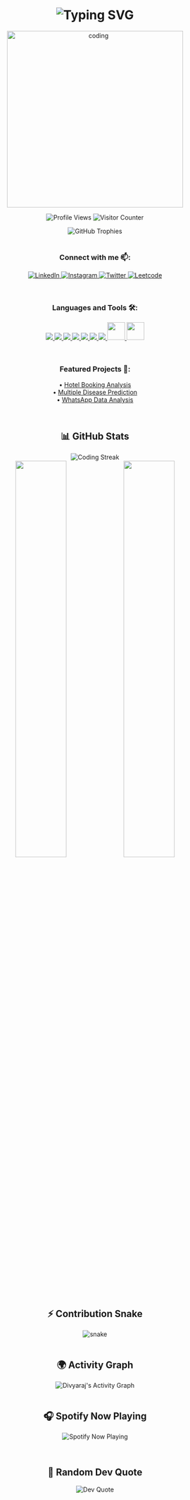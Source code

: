 <h1 align="center">
  <img src="https://readme-typing-svg.demolab.com?font=Fira+Code&weight=600&size=30&duration=4000&pause=1000&color=00F72D&center=true&vCenter=true&width=800&lines=Hi+👋,+I'm+Divyaraj+Vihol;Computer+Engineering+Student;Open-Source+Enthusiast;Tech+Learner;Problem+Solver" alt="Typing SVG" />
</h1>

<div align="center">
  <img align="center" alt="coding" width="400" src="https://i.giphy.com/media/qgQUggAC3Pfv687qPC/giphy.webp" />
</div>

<p align="center"> 
  <img src="https://komarev.com/ghpvc/?username=divyaraj-vihol&label=Profile%20views&color=0e75b6&style=flat" alt="Profile Views" /> 
  <img src="https://visitor-badge.glitch.me/badge?page_id=divyaraj-vihol" alt="Visitor Counter" /> 
</p>

<div align="center">
  <img src="https://github-profile-trophy.vercel.app/?username=divyaraj-vihol&theme=dracula&no-frame=true&row=2&column=4&margin-w=15&margin-h=15" alt="GitHub Trophies" />
</div>

<br>

<h3 align="center">Connect with me 📫:</h3>
<p align="center">
  <a href="https://linkedin.com/in/divyaraj-vihol555" target="blank">
    <img src="https://img.shields.io/badge/LinkedIn-0A66C2?style=for-the-badge&logo=linkedin&logoColor=white" alt="LinkedIn"/>
  </a>
  <a href="https://instagram.com/divyarajsinh.vihol555" target="blank">
    <img src="https://img.shields.io/badge/Instagram-E4405F?style=for-the-badge&logo=instagram&logoColor=white" alt="Instagram"/>
  </a>
  <a href="https://twitter.com/yourusername" target="blank">
    <img src="https://img.shields.io/badge/Twitter-1DA1F2?style=for-the-badge&logo=twitter&logoColor=white" alt="Twitter"/>
  </a>
  <a href="https://leetcode.com/yourusername/" target="blank">
    <img src="https://img.shields.io/badge/LeetCode-FFA116?style=for-the-badge&logo=LeetCode&logoColor=black" alt="Leetcode"/>
  </a>
</p>

<br>

<h3 align="center">Languages and Tools 🛠️:</h3>
<p align="center">
  <a href="https://www.python.org" target="_blank"> <img src="https://img.icons8.com/color/48/000000/python.png"/> </a>
  <a href="https://isocpp.org/" target="_blank"> <img src="https://img.icons8.com/color/48/000000/c-plus-plus-logo.png"/> </a>
  <a href="https://developer.mozilla.org/en-US/docs/Web/JavaScript" target="_blank"> <img src="https://img.icons8.com/color/48/000000/javascript.png"/> </a>
  <a href="https://www.mysql.com/" target="_blank"> <img src="https://img.icons8.com/fluency/48/000000/mysql-logo.png"/> </a>
  <a href="https://www.w3schools.com/html/" target="_blank"> <img src="https://img.icons8.com/color/48/000000/html-5--v1.png"/> </a>
  <a href="https://www.w3schools.com/css/" target="_blank"> <img src="https://img.icons8.com/color/48/000000/css3.png"/> </a>
  <a href="https://opencv.org/" target="_blank"> <img src="https://img.icons8.com/ios/50/000000/opencv.png"/> </a>
  <a href="https://seaborn.pydata.org/" target="_blank"> <img src="https://seaborn.pydata.org/_images/logo-mark-lightbg.svg" width="40" height="40"/> </a>
  <a href="https://scikit-learn.org/" target="_blank"> <img src="https://upload.wikimedia.org/wikipedia/commons/0/05/Scikit_learn_logo_small.svg" width="40" height="40"/> </a>
</p>

<br>

<h3 align="center">Featured Projects 🚀:</h3>
<p align="center">
  • <a href="https://github.com/divyaraj-vihol/HOTEL-BOOKING-ANALYSIS-">Hotel Booking Analysis</a> <br>
  • <a href="https://github.com/divyaraj-vihol/Multiple-Disease-Prediction">Multiple Disease Prediction</a> <br>
  • <a href="https://github.com/divyaraj-vihol/whatsapp-data-analysis">WhatsApp Data Analysis</a> 
</p>

<br>

<h2 align="center">📊 GitHub Stats</h2>
<div align="center">
  <img src="https://github-readme-streak-stats.herokuapp.com/?user=divyaraj-vihol&theme=tokyonight&fire=DD2727&currStreakLabel=DD2727" alt="Coding Streak"/>
</div>

<div align="center">
  <img width="48%" src="https://github-readme-stats.vercel.app/api?username=divyaraj-vihol&show_icons=true&theme=radical" />
  <img width="48%" src="https://github-readme-stats.vercel.app/api/top-langs/?username=divyaraj-vihol&layout=compact&theme=radical" />
</div>

<br>

<h2 align="center">⚡ Contribution Snake</h2>
<div align="center">
  <img src="https://github.com/divyaraj-vihol/divyaraj-vihol/blob/output/github-contribution-grid-snake.svg" alt="snake"/>
</div>

<br>

<h2 align="center">🌍 Activity Graph</h2>
<div align="center">
  <img src="https://github-readme-activity-graph.vercel.app/graph?username=divyaraj-vihol&bg_color=1F222E&color=F8D866&line=F85D7F&point=FFFFFF&hide_border=true" alt="Divyaraj's Activity Graph"/>
</div>

<br>

<h2 align="center">🎧 Spotify Now Playing</h2>
<p align="center">
  <img src="https://spotify-github-profile.vercel.app/api/view?uid=your_spotify_id&cover_image=true&theme=default&show_offline=false&background_color=121212&interchange=true&bar_color=53b14f&bar_color_cover=false" alt="Spotify Now Playing" />
</p>

<br>

<h2 align="center">💬 Random Dev Quote</h2>
<p align="center">
  <img src="https://quotes-github-readme.vercel.app/api?type=horizontal&theme=radical" alt="Dev Quote"/>
</p>

